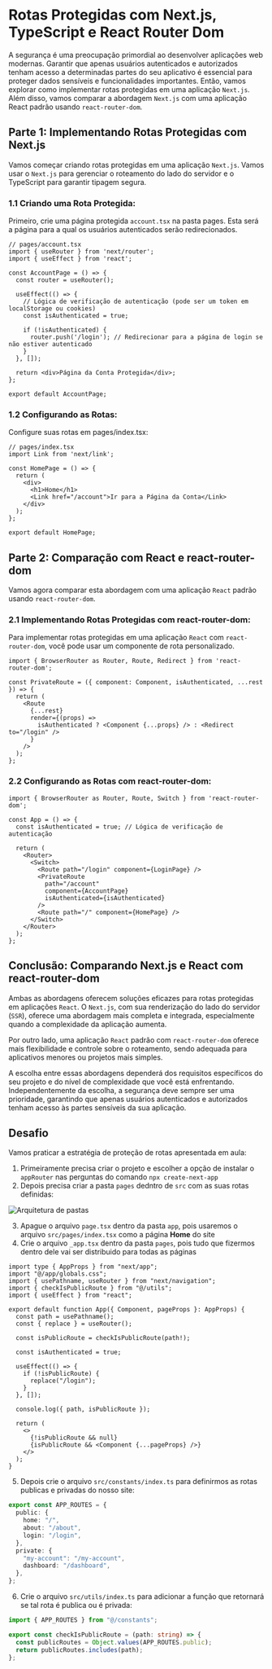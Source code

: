 # Rotas Protegidas com Next.js, TypeScript e React Router Dom

A segurança é uma preocupação primordial ao desenvolver aplicações web modernas. Garantir que apenas usuários autenticados e autorizados tenham acesso a determinadas partes do seu aplicativo é essencial para proteger dados sensíveis e funcionalidades importantes. Então, vamos explorar como implementar rotas protegidas em uma aplicação `Next.js`. Além disso, vamos comparar a abordagem `Next.js` com uma aplicação React padrão usando `react-router-dom`.

## Parte 1: Implementando Rotas Protegidas com Next.js

Vamos começar criando rotas protegidas em uma aplicação `Next.js`. Vamos usar o `Next.js` para gerenciar o roteamento do lado do servidor e o TypeScript para garantir tipagem segura.

### 1.1 Criando uma Rota Protegida:

Primeiro, crie uma página protegida `account.tsx` na pasta pages. Esta será a página para a qual os usuários autenticados serão redirecionados.

```tsx
// pages/account.tsx
import { useRouter } from 'next/router';
import { useEffect } from 'react';

const AccountPage = () => {
  const router = useRouter();

  useEffect(() => {
    // Lógica de verificação de autenticação (pode ser um token em localStorage ou cookies)
    const isAuthenticated = true;

    if (!isAuthenticated) {
      router.push('/login'); // Redirecionar para a página de login se não estiver autenticado
    }
  }, []);

  return <div>Página da Conta Protegida</div>;
};

export default AccountPage;
```

### 1.2 Configurando as Rotas:

Configure suas rotas em pages/index.tsx:

```tsx
// pages/index.tsx
import Link from 'next/link';

const HomePage = () => {
  return (
    <div>
      <h1>Home</h1>
      <Link href="/account">Ir para a Página da Conta</Link>
    </div>
  );
};

export default HomePage;
```

## Parte 2: Comparação com React e react-router-dom

Vamos agora comparar esta abordagem com uma aplicação `React` padrão usando `react-router-dom`.

### 2.1 Implementando Rotas Protegidas com react-router-dom:

Para implementar rotas protegidas em uma aplicação `React` com `react-router-dom`, você pode usar um componente de rota personalizado.

```tsx
import { BrowserRouter as Router, Route, Redirect } from 'react-router-dom';

const PrivateRoute = ({ component: Component, isAuthenticated, ...rest }) => {
  return (
    <Route
      {...rest}
      render={(props) =>
        isAuthenticated ? <Component {...props} /> : <Redirect to="/login" />
      }
    />
  );
};
```

### 2.2 Configurando as Rotas com react-router-dom:

```tsx
import { BrowserRouter as Router, Route, Switch } from 'react-router-dom';

const App = () => {
  const isAuthenticated = true; // Lógica de verificação de autenticação

  return (
    <Router>
      <Switch>
        <Route path="/login" component={LoginPage} />
        <PrivateRoute
          path="/account"
          component={AccountPage}
          isAuthenticated={isAuthenticated}
        />
        <Route path="/" component={HomePage} />
      </Switch>
    </Router>
  );
};
```

## Conclusão: Comparando Next.js e React com react-router-dom

Ambas as abordagens oferecem soluções eficazes para rotas protegidas em aplicações `React`. O `Next.js`, com sua renderização do lado do servidor (`SSR`), oferece uma abordagem mais completa e integrada, especialmente quando a complexidade da aplicação aumenta.

Por outro lado, uma aplicação `React` padrão com `react-router-dom` oferece mais flexibilidade e controle sobre o roteamento, sendo adequada para aplicativos menores ou projetos mais simples.

A escolha entre essas abordagens dependerá dos requisitos específicos do seu projeto e do nível de complexidade que você está enfrentando. Independentemente da escolha, a segurança deve sempre ser uma prioridade, garantindo que apenas usuários autenticados e autorizados tenham acesso às partes sensíveis da sua aplicação.

## Desafio

Vamos praticar a estratégia de proteção de rotas apresentada em aula:

1. Primeiramente precisa criar o projeto e escolher a opção de instalar o `appRouter` nas perguntas do comando `npx create-next-app`
2. Depois precisa criar a pasta `pages` dedntro de `src` com as suas rotas definidas:

![Arquitetura de pastas](image.png)

3. Apague o arquivo `page.tsx` dentro da pasta `app`, pois usaremos o arquivo `src/pages/index.tsx` como a página **Home** do site
4. Crie o arquivo `_app.tsx` dentro da pasta `pages`, pois tudo que fizermos dentro dele vai ser distribuido para todas as páginas

```tsx
import type { AppProps } from "next/app";
import "@/app/globals.css";
import { usePathname, useRouter } from "next/navigation";
import { checkIsPublicRoute } from "@/utils";
import { useEffect } from "react";

export default function App({ Component, pageProps }: AppProps) {
  const path = usePathname();
  const { replace } = useRouter();

  const isPublicRoute = checkIsPublicRoute(path!);

  const isAuthenticated = true;

  useEffect(() => {
    if (!isPublicRoute) {
      replace("/login");
    }
  }, []);

  console.log({ path, isPublicRoute });

  return (
    <>
      {!isPublicRoute && null}
      {isPublicRoute && <Component {...pageProps} />}
    </>
  );
}
```

5. Depois crie o arquivo `src/constants/index.ts` para definirmos as rotas publicas e privadas do nosso site:

```ts
export const APP_ROUTES = {
  public: {
    home: "/",
    about: "/about",
    login: "/login",
  },
  private: {
    "my-account": "/my-account",
    dashboard: "/dashboard",
  },
};
```

6. Crie o arquivo `src/utils/index.ts` para adicionar a função que retornará se tal rota é publica ou é privada:

```ts
import { APP_ROUTES } from "@/constants";

export const checkIsPublicRoute = (path: string) => {
  const publicRoutes = Object.values(APP_ROUTES.public);
  return publicRoutes.includes(path);
};
```




